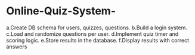 # Online-Quiz-System-
a.Create DB schema for users, quizzes, questions. b.Build a login system. c.Load and randomize questions per user. d.Implement quiz timer and scoring logic. e.Store results in the database. f.Display results with correct answers
